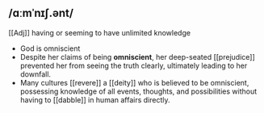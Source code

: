 ## /ɑːmˈnɪʃ.ənt/
[[Adj]]
having or seeming to have unlimited knowledge 

- God is omniscient
- Despite her claims of being **omniscient**, her deep-seated [[prejudice]] prevented her from seeing the truth clearly, ultimately leading to her downfall.
- Many cultures [[revere]] a [[deity]] who is believed to be omniscient, possessing knowledge of all events, thoughts, and possibilities without having to [[dabble]] in human affairs directly.
